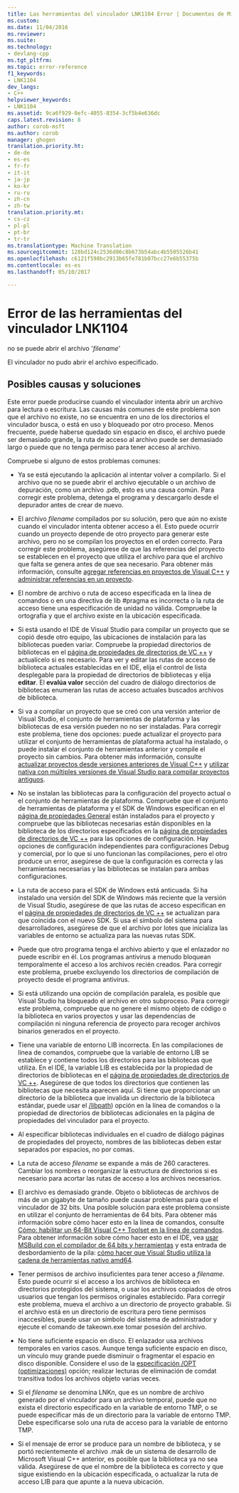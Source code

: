 ```yaml
---
title: Las herramientas del vinculador LNK1104 Error | Documentos de Microsoft
ms.custom: 
ms.date: 11/04/2016
ms.reviewer: 
ms.suite: 
ms.technology:
- devlang-cpp
ms.tgt_pltfrm: 
ms.topic: error-reference
f1_keywords:
- LNK1104
dev_langs:
- C++
helpviewer_keywords:
- LNK1104
ms.assetid: 9ca6f929-0efc-4055-8354-3cf5b4e636dc
caps.latest.revision: 8
author: corob-msft
ms.author: corob
manager: ghogen
translation.priority.ht:
- de-de
- es-es
- fr-fr
- it-it
- ja-jp
- ko-kr
- ru-ru
- zh-cn
- zh-tw
translation.priority.mt:
- cs-cz
- pl-pl
- pt-br
- tr-tr
ms.translationtype: Machine Translation
ms.sourcegitcommit: 128bd124c2536d86c8b673b54abc4b5505526b41
ms.openlocfilehash: c6121f598bc2913b65fe781b07bcc27e6b55375b
ms.contentlocale: es-es
ms.lasthandoff: 05/10/2017

---
```

# <a name="linker-tools-error-lnk1104"></a>Error de las herramientas del vinculador LNK1104
no se puede abrir el archivo '*filename*'  
  
El vinculador no pudo abrir el archivo especificado.  
  
## <a name="possible-causes-and-solutions"></a>Posibles causas y soluciones
  
Este error puede producirse cuando el vinculador intenta abrir un archivo para lectura o escritura. Las causas más comunes de este problema son que el archivo no existe, no se encuentra en uno de los directorios el vinculador busca, o está en uso y bloqueado por otro proceso. Menos frecuente, puede haberse quedado sin espacio en disco, el archivo puede ser demasiado grande, la ruta de acceso al archivo puede ser demasiado largo o puede que no tenga permiso para tener acceso al archivo.  

Compruebe si alguno de estos problemas comunes:  

-   Ya se está ejecutando la aplicación al intentar volver a compilarlo. Si el archivo que no se puede abrir el archivo ejecutable o un archivo de depuración, como un archivo .pdb, esto es una causa común. Para corregir este problema, detenga el programa y descargarlo desde el depurador antes de crear de nuevo.  
  
-   El archivo *filename* compilados por su solución, pero que aún no existe cuando el vinculador intenta obtener acceso a él. Esto puede ocurrir cuando un proyecto depende de otro proyecto para generar este archivo, pero no se compilan los proyectos en el orden correcto. Para corregir este problema, asegúrese de que las referencias del proyecto se establecen en el proyecto que utiliza el archivo para que el archivo que falta se genera antes de que sea necesario. Para obtener más información, consulte [agregar referencias en proyectos de Visual C++](../../ide/adding-references-in-visual-cpp-projects.md) y [administrar referencias en un proyecto](/visualstudio/ide/managing-references-in-a-project).  
  
-   El nombre de archivo o ruta de acceso especificada en la línea de comandos o en una directiva de lib #pragma es incorrecta o la ruta de acceso tiene una especificación de unidad no válida. Compruebe la ortografía y que el archivo existe en la ubicación especificada.  
  
-   Si está usando el IDE de Visual Studio para compilar un proyecto que se copió desde otro equipo, las ubicaciones de instalación para las bibliotecas pueden variar. Compruebe la propiedad directorios de bibliotecas en el [página de propiedades de directorios de VC ++](../../ide/vcpp-directories-property-page.md) y actualícelo si es necesario. Para ver y editar las rutas de acceso de biblioteca actuales establecidas en el IDE, elija el control de lista desplegable para la propiedad de directorios de bibliotecas y elija **editar**. El **evalúa valor** sección del cuadro de diálogo directorios de bibliotecas enumeran las rutas de acceso actuales buscados archivos de biblioteca.  
  
-   Si va a compilar un proyecto que se creó con una versión anterior de Visual Studio, el conjunto de herramientas de plataforma y las bibliotecas de esa versión pueden no no ser instaladas. Para corregir este problema, tiene dos opciones: puede actualizar el proyecto para utilizar el conjunto de herramientas de plataforma actual ha instalado, o puede instalar el conjunto de herramientas anterior y compile el proyecto sin cambios. Para obtener más información, consulte [actualizar proyectos desde versiones anteriores de Visual C++](../../porting/upgrading-projects-from-earlier-versions-of-visual-cpp.md) y [utilizar nativa con múltiples versiones de Visual Studio para compilar proyectos antiguos](../../porting/use-native-multi-targeting.md).
  
-   No se instalan las bibliotecas para la configuración del proyecto actual o el conjunto de herramientas de plataforma. Compruebe que el conjunto de herramientas de plataforma y el SDK de Windows especifican en el [página de propiedades General](../../ide/general-property-page-project.md) están instalados para el proyecto y compruebe que las bibliotecas necesarias están disponibles en la biblioteca de los directorios especificados en la [página de propiedades de directorios de VC ++](../../ide/vcpp-directories-property-page.md) para las opciones de configuración. Hay opciones de configuración independientes para configuraciones Debug y comercial, por lo que si uno funcionan las compilaciones, pero el otro produce un error, asegúrese de que la configuración es correcta y las herramientas necesarias y las bibliotecas se instalan para ambas configuraciones.  
  
-   La ruta de acceso para el SDK de Windows está anticuada. Si ha instalado una versión del SDK de Windows más reciente que la versión de Visual Studio, asegúrese de que las rutas de acceso especifican en el [página de propiedades de directorios de VC ++](../../ide/vcpp-directories-property-page.md) se actualizan para que coincida con el nuevo SDK. Si usa el símbolo del sistema para desarrolladores, asegúrese de que el archivo por lotes que inicializa las variables de entorno se actualiza para las nuevas rutas SDK.  
  
-   Puede que otro programa tenga el archivo abierto y que el enlazador no puede escribir en él. Los programas antivirus a menudo bloquean temporalmente el acceso a los archivos recién creados. Para corregir este problema, pruebe excluyendo los directorios de compilación de proyecto desde el programa antivirus.  
  
-   Si está utilizando una opción de compilación paralela, es posible que Visual Studio ha bloqueado el archivo en otro subproceso. Para corregir este problema, compruebe que no genere el mismo objeto de código o la biblioteca en varios proyectos y usar las dependencias de compilación ni ninguna referencia de proyecto para recoger archivos binarios generados en el proyecto.  
  
-   Tiene una variable de entorno LIB incorrecta. En las compilaciones de línea de comandos, compruebe que la variable de entorno LIB se establece y contiene todos los directorios para las bibliotecas que utiliza. En el IDE, la variable LIB es establecida por la propiedad de directorios de bibliotecas en el [página de propiedades de directorios de VC ++](../../ide/vcpp-directories-property-page.md). Asegúrese de que todos los directorios que contienen las bibliotecas que necesita aparecen aquí. Si tiene que proporcionar un directorio de la biblioteca que invalida un directorio de la biblioteca estándar, puede usar el [/libpath](../../build/reference/libpath-additional-libpath.md)) opción en la línea de comandos o la propiedad de directorios de bibliotecas adicionales en la página de propiedades del vinculador para el proyecto.  
  
-   Al especificar bibliotecas individuales en el cuadro de diálogo páginas de propiedades del proyecto, nombres de las bibliotecas deben estar separados por espacios, no por comas.  
  
-   La ruta de acceso *filename* se expande a más de 260 caracteres. Cambiar los nombres o reorganizar la estructura de directorios si es necesario para acortar las rutas de acceso a los archivos necesarios.  
  
-   El archivo es demasiado grande. Objeto o bibliotecas de archivos de más de un gigabyte de tamaño puede causar problemas para que el vinculador de 32 bits. Una posible solución para este problema consiste en utilizar el conjunto de herramientas de 64 bits. Para obtener más información sobre cómo hacer esto en la línea de comandos, consulte [Cómo: habilitar un 64-Bit Visual C++ Toolset en la línea de comandos](../../build/how-to-enable-a-64-bit-visual-cpp-toolset-on-the-command-line.md). Para obtener información sobre cómo hacer esto en el IDE, vea [usar MSBuild con el compilador de 64 bits y herramientas](../../build/walkthrough-using-msbuild-to-create-a-visual-cpp-project.md#using-msbuild-to-build-your-project) y esta entrada de desbordamiento de la pila: [cómo hacer que Visual Studio utiliza la cadena de herramientas nativo amd64](http://stackoverflow.com/questions/19820718/how-to-make-visual-studio-use-the-native-amd64-toolchain/23793055).  
  
-   Tener permisos de archivo insuficientes para tener acceso a *filename*. Esto puede ocurrir si el acceso a los archivos de biblioteca en directorios protegidos del sistema, o usar los archivos copiados de otros usuarios que tengan los permisos originales establecido. Para corregir este problema, mueva el archivo a un directorio de proyecto grabable. Si el archivo está en un directorio de escritura pero tiene permisos inaccesibles, puede usar un símbolo del sistema de administrador y ejecute el comando de takeown.exe tomar posesión del archivo.  
  
-   No tiene suficiente espacio en disco. El enlazador usa archivos temporales en varios casos. Aunque tenga suficiente espacio en disco, un vínculo muy grande puede disminuir o fragmentar el espacio en disco disponible. Considere el uso de la [especificación /OPT (optimizaciones)](../../build/reference/opt-optimizations.md) opción; realizar lecturas de eliminación de comdat transitiva todos los archivos objeto varias veces.  
  
-   Si el *filename* se denomina LNK*n*, que es un nombre de archivo generado por el vinculador para un archivo temporal, puede que no exista el directorio especificado en la variable de entorno TMP, o se puede especificar más de un directorio para la variable de entorno TMP. Debe especificarse solo una ruta de acceso para la variable de entorno TMP.  
  
-   Si el mensaje de error se produce para un nombre de biblioteca, y se portó recientemente el archivo .mak de un sistema de desarrollo de Microsoft Visual C++ anterior, es posible que la biblioteca ya no sea válida. Asegúrese de que el nombre de la biblioteca es correcto y que sigue existiendo en la ubicación especificada, o actualizar la ruta de acceso LIB para que apunte a la nueva ubicación.  

